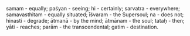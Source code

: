 samam - equally; paśyan - seeing; hi - certainly; sarvatra - everywhere; samavasthitam - equally situated; īśvaram - the Supersoul; na - does not; hinasti - degrade; ātmanā - by the mind; ātmānam - the soul; tataḥ - then; yāti - reaches; parām - the transcendental; gatim - destination.